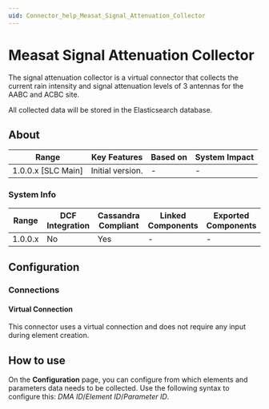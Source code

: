 ```yaml
---
uid: Connector_help_Measat_Signal_Attenuation_Collector
---
```


# Measat Signal Attenuation Collector

The signal attenuation collector is a virtual connector that collects the current rain intensity and signal attenuation levels of 3 antennas for the AABC and ACBC site.

All collected data will be stored in the Elasticsearch database.

## About

| Range                | Key Features     | Based on     | System Impact     |
|----------------------|------------------|--------------|-------------------|
| 1.0.0.x \[SLC Main\] | Initial version. | \-           | \-                |

### System Info

| Range     | DCF Integration     | Cassandra Compliant     | Linked Components     | Exported Components     |
|-----------|---------------------|-------------------------|-----------------------|-------------------------|
| 1.0.0.x   | No                  | Yes                     | \-                    | \-                      |

## Configuration

### Connections

#### Virtual Connection

This connector uses a virtual connection and does not require any input during element creation.

## How to use

On the **Configuration** page, you can configure from which elements and parameters data needs to be collected. Use the following syntax to configure this: *DMA ID*/*Element ID*/*Parameter ID*.
